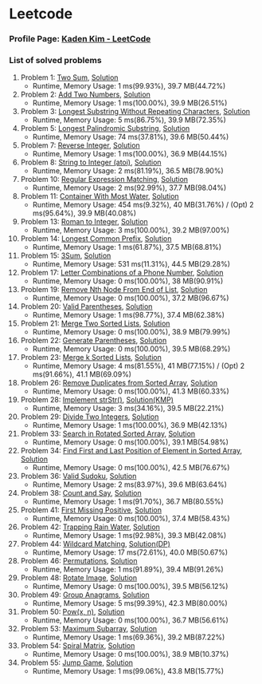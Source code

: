 # Leetcode

### Profile Page: [Kaden Kim - LeetCode](https://leetcode.com/kaden-kykim/)
### List of solved problems

1. Problem 1: [Two Sum](https://leetcode.com/problems/two-sum/), [Solution](Leetcode/TwoSum_1.java)
   * Runtime, Memory Usage: 1 ms(99.93%), 39.7 MB(44.72%)
2. Problem 2: [Add Two Numbers](https://leetcode.com/problems/add-two-numbers/), [Solution](Leetcode/AddTwoNumbers_2.java)
   * Runtime, Memory Usage: 1 ms(100.00%), 39.9 MB(26.51%)
3. Problem 3: [Longest Substring Without Repeating Characters](https://leetcode.com/problems/longest-substring-without-repeating-characters/), [Solution](Leetcode/LongestSubstringWithoutRepeatingCharacters_3.java)
   * Runtime, Memory Usage: 5 ms(86.75%), 39.9 MB(72.35%)
4. Problem 5: [Longest Palindromic Substring](https://leetcode.com/problems/longest-palindromic-substring/), [Solution](Leetcode/LongestPalindromicSubstring_5.java)
   * Runtime, Memory Usage: 74 ms(37.81%), 39.6 MB(50.44%)
5. Problem 7: [Reverse Integer](https://leetcode.com/problems/reverse-integer/), [Solution](Leetcode/ReverseInteger_7.java)
   * Runtime, Memory Usage: 1 ms(100.00%), 36.9 MB(44.15%)
6. Problem 8: [String to Integer (atoi)](https://leetcode.com/problems/string-to-integer-atoi/), [Solution](Leetcode/StringToInteger_atoi_8.java)
   * Runtime, Memory Usage: 2 ms(81.19%), 36.5 MB(78.90%)
7. Problem 10: [Regular Expression Matching](https://leetcode.com/problems/regular-expression-matching/), [Solution](Leetcode/RegularExpressionMatching_10.java)
   * Runtime, Memory Usage: 2 ms(92.99%), 37.7 MB(98.04%)
8. Problem 11: [Container With Most Water](https://leetcode.com/problems/container-with-most-water/), [Solution](Leetcode/ContainerWithMostWater_11.java)
   * Runtime, Memory Usage: 454 ms(9.32%), 40 MB(31.76%) / (Opt) 2 ms(95.64%), 39.9 MB(40.08%)
9. Problem 13: [Roman to Integer](https://leetcode.com/problems/roman-to-integer/), [Solution](Leetcode/RomanToInteger_13.java)
   * Runtime, Memory Usage: 3 ms(100.00%), 39.2 MB(97.00%)
10. Problem 14: [Longest Common Prefix](https://leetcode.com/problems/longest-common-prefix/), [Solution](Leetcode/LongestCommonPrefix_14.java)
    * Runtime, Memory Usage: 1 ms(61.87%), 37.5 MB(68.81%)
11. Problem 15: [3Sum](https://leetcode.com/problems/3sum/), [Solution](Leetcode/ThreeSum_15.java)
    * Runtime, Memory Usage: 531 ms(11.31%), 44.5 MB(29.28%)
12. Problem 17: [Letter Combinations of a Phone Number](https://leetcode.com/problems/letter-combinations-of-a-phone-number/), [Solution](Leetcode/LetterCombinationsOfAPhoneNumber_17.java)
    * Runtime, Memory Usage: 0 ms(100.00%), 38 MB(90.91%)
13. Problem 19: [Remove Nth Node From End of List](https://leetcode.com/problems/remove-nth-node-from-end-of-list/), [Solution](Leetcode/RemoveNthNodeFromEndOfList_19.java)
    * Runtime, Memory Usage: 0 ms(100.00%), 37.2 MB(96.67%)
14. Problem 20: [Valid Parentheses](https://leetcode.com/problems/valid-parentheses/), [Solution](Leetcode/ValidParentheses_20.java)
    * Runtime, Memory Usage: 1 ms(98.77%), 37.4 MB(62.38%)
15. Problem 21: [Merge Two Sorted Lists](https://leetcode.com/problems/merge-two-sorted-lists/), [Solution](Leetcode/MergeTwoSortedLists_21.java)
    * Runtime, Memory Usage: 0 ms(100.00%), 38.9 MB(79.99%)
16. Problem 22: [Generate Parentheses](https://leetcode.com/problems/generate-parentheses/), [Solution](Leetcode/GenerateParentheses_22.java)
    * Runtime, Memory Usage: 0 ms(100.00%), 39.5 MB(68.29%)
17. Problem 23: [Merge k Sorted Lists](https://leetcode.com/problems/merge-k-sorted-lists/), [Solution](Leetcode/MergeKSortedLists_23.java)
    * Runtime, Memory Usage: 4 ms(81.55%), 41 MB(77.15%) / (Opt) 2 ms(91.66%), 41.1 MB(69.09%)
18. Problem 26: [Remove Duplicates from Sorted Array](https://leetcode.com/problems/remove-duplicates-from-sorted-array/), [Solution](Leetcode/RemoveDuplicatesFromSortedArray_26.java)
    * Runtime, Memory Usage: 0 ms(100.00%), 41.3 MB(60.33%)
19. Problem 28: [Implement strStr()](https://leetcode.com/problems/implement-strstr/), [Solution(KMP)](Leetcode/Implement_strStr_28.java)
    * Runtime, Memory Usage: 3 ms(34.16%), 39.5 MB(22.21%)
20. Problem 29: [Divide Two Integers](https://leetcode.com/problems/divide-two-integers/), [Solution](Leetcode/DivideTwoIntegers_29.java)
    * Runtime, Memory Usage: 1 ms(100.00%), 36.9 MB(42.13%)
21. Problem 33: [Search in Rotated Sorted Array](https://leetcode.com/problems/search-in-rotated-sorted-array/), [Solution](Leetcode/SearchInRotatedSortedArray_33.java)
    * Runtime, Memory Usage: 0 ms(100.00%), 39.1 MB(54.98%)
22. Problem 34: [Find First and Last Position of Element in Sorted Array](https://leetcode.com/problems/find-first-and-last-position-of-element-in-sorted-array/), [Solution](Leetcode/FindFirstAndLastPositionOfElementInSortedArray_34.java)
    * Runtime, Memory Usage: 0 ms(100.00%), 42.5 MB(76.67%)
23. Problem 36: [Valid Sudoku](https://leetcode.com/problems/valid-sudoku/), [Solution](Leetcode/ValidSudoku_36.java)
    * Runtime, Memory Usage: 2 ms(83.97%), 39.6 MB(63.64%)
24. Problem 38: [Count and Say](https://leetcode.com/problems/count-and-say/), [Solution](Leetcode/CountAndSay_38.java)
    * Runtime, Memory Usage: 1 ms(91.70%), 36.7 MB(80.55%)
25. Problem 41: [First Missing Positive](https://leetcode.com/problems/first-missing-positive/), [Solution](Leetcode/FirstMissingPositive_41.java)
    * Runtime, Memory Usage: 0 ms(100.00%), 37.4 MB(58.43%)
26. Problem 42: [Trapping Rain Water](https://leetcode.com/problems/trapping-rain-water/), [Solution](Leetcode/TrappingRainWater_42.java)
    * Runtime, Memory Usage: 1 ms(92.98%), 39.3 MB(42.08%)
27. Problem 44: [Wildcard Matching](https://leetcode.com/problems/wildcard-matching/), [Solution(DP)](Leetcode/WildcardMatching_44.java)
    * Runtime, Memory Usage: 17 ms(72.61%), 40.0 MB(50.67%)
28. Problem 46: [Permutations](https://leetcode.com/problems/permutations/), [Solution](Leetcode/Permutations_46.java)
    * Runtime, Memory Usage: 1 ms(91.89%), 39.4 MB(91.26%)
29. Problem 48: [Rotate Image](https://leetcode.com/problems/rotate-image/), [Solution](Leetcode/RotateImage_48.java)
    * Runtime, Memory Usage: 0 ms(100.00%), 39.5 MB(56.12%)
30. Problem 49: [Group Anagrams](https://leetcode.com/problems/group-anagrams/), [Solution](Leetcode/GroupAnagrams_49.java)
    * Runtime, Memory Usage: 5 ms(99.39%), 42.3 MB(80.00%)
31. Problem 50: [Pow(x, n)](https://leetcode.com/problems/powx-n/), [Solution](Leetcode/Pow_x_n_50.java)
    * Runtime, Memory Usage: 0 ms(100.00%), 36.7 MB(56.61%)
32. Problem 53: [Maximum Subarray](https://leetcode.com/problems/maximum-subarray/), [Solution](Leetcode/MaximumSubarray_53.java)
    * Runtime, Memory Usage: 1 ms(69.36%), 39.2 MB(87.22%)
33. Problem 54: [Spiral Matrix](https://leetcode.com/problems/spiral-matrix/), [Solution](Leetcode/SpiralMatrix_54.java)
    * Runtime, Memory Usage: 0 ms(100.00%), 38.9 MB(10.37%)
34. Problem 55: [Jump Game](), [Solution](Leetcode/JumpGame_55.java)
    * Runtime, Memory Usage: 1 ms(99.06%), 43.8 MB(15.77%)
